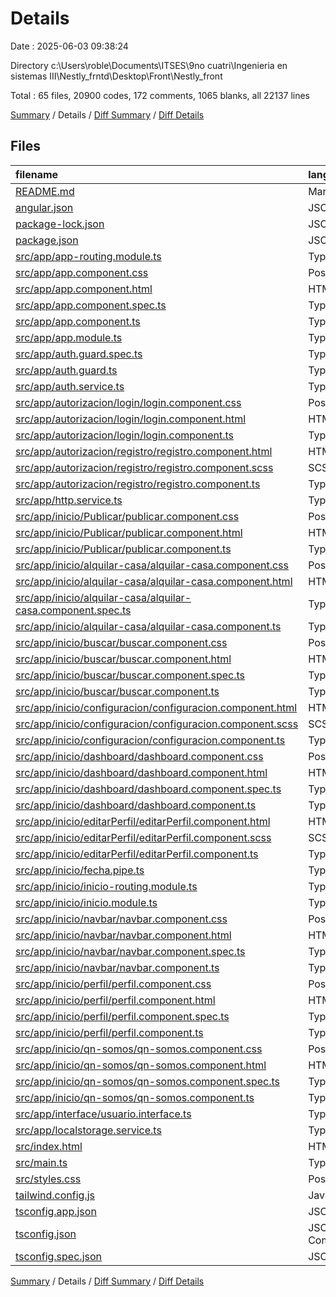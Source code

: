 # Details

Date : 2025-06-03 09:38:24

Directory c:\\Users\\roble\\Documents\\ITSES\\9no cuatri\\Ingenieria en sistemas III\\Nestly_frntd\\Desktop\\Front\\Nestly_front

Total : 65 files,  20900 codes, 172 comments, 1065 blanks, all 22137 lines

[Summary](results.md) / Details / [Diff Summary](diff.md) / [Diff Details](diff-details.md)

## Files
| filename | language | code | comment | blank | total |
| :--- | :--- | ---: | ---: | ---: | ---: |
| [README.md](/README.md) | Markdown | 14 | 0 | 14 | 28 |
| [angular.json](/angular.json) | JSON | 116 | 0 | 1 | 117 |
| [package-lock.json](/package-lock.json) | JSON | 14,744 | 0 | 1 | 14,745 |
| [package.json](/package.json) | JSON | 47 | 0 | 1 | 48 |
| [src/app/app-routing.module.ts](/src/app/app-routing.module.ts) | TypeScript | 34 | 0 | 2 | 36 |
| [src/app/app.component.css](/src/app/app.component.css) | PostCSS | 74 | 8 | 14 | 96 |
| [src/app/app.component.html](/src/app/app.component.html) | HTML | 3 | 1 | 1 | 5 |
| [src/app/app.component.spec.ts](/src/app/app.component.spec.ts) | TypeScript | 31 | 0 | 5 | 36 |
| [src/app/app.component.ts](/src/app/app.component.ts) | TypeScript | 9 | 0 | 2 | 11 |
| [src/app/app.module.ts](/src/app/app.module.ts) | TypeScript | 42 | 0 | 2 | 44 |
| [src/app/auth.guard.spec.ts](/src/app/auth.guard.spec.ts) | TypeScript | 13 | 0 | 5 | 18 |
| [src/app/auth.guard.ts](/src/app/auth.guard.ts) | TypeScript | 0 | 0 | 1 | 1 |
| [src/app/auth.service.ts](/src/app/auth.service.ts) | TypeScript | 27 | 0 | 8 | 35 |
| [src/app/autorizacion/login/login.component.css](/src/app/autorizacion/login/login.component.css) | PostCSS | 179 | 6 | 26 | 211 |
| [src/app/autorizacion/login/login.component.html](/src/app/autorizacion/login/login.component.html) | HTML | 78 | 7 | 8 | 93 |
| [src/app/autorizacion/login/login.component.ts](/src/app/autorizacion/login/login.component.ts) | TypeScript | 91 | 2 | 13 | 106 |
| [src/app/autorizacion/registro/registro.component.html](/src/app/autorizacion/registro/registro.component.html) | HTML | 164 | 10 | 12 | 186 |
| [src/app/autorizacion/registro/registro.component.scss](/src/app/autorizacion/registro/registro.component.scss) | SCSS | 226 | 2 | 37 | 265 |
| [src/app/autorizacion/registro/registro.component.ts](/src/app/autorizacion/registro/registro.component.ts) | TypeScript | 107 | 0 | 13 | 120 |
| [src/app/http.service.ts](/src/app/http.service.ts) | TypeScript | 52 | 8 | 12 | 72 |
| [src/app/inicio/Publicar/publicar.component.css](/src/app/inicio/Publicar/publicar.component.css) | PostCSS | 162 | 6 | 30 | 198 |
| [src/app/inicio/Publicar/publicar.component.html](/src/app/inicio/Publicar/publicar.component.html) | HTML | 198 | 14 | 14 | 226 |
| [src/app/inicio/Publicar/publicar.component.ts](/src/app/inicio/Publicar/publicar.component.ts) | TypeScript | 170 | 5 | 23 | 198 |
| [src/app/inicio/alquilar-casa/alquilar-casa.component.css](/src/app/inicio/alquilar-casa/alquilar-casa.component.css) | PostCSS | 217 | 2 | 82 | 301 |
| [src/app/inicio/alquilar-casa/alquilar-casa.component.html](/src/app/inicio/alquilar-casa/alquilar-casa.component.html) | HTML | 58 | 0 | 43 | 101 |
| [src/app/inicio/alquilar-casa/alquilar-casa.component.spec.ts](/src/app/inicio/alquilar-casa/alquilar-casa.component.spec.ts) | TypeScript | 18 | 0 | 6 | 24 |
| [src/app/inicio/alquilar-casa/alquilar-casa.component.ts](/src/app/inicio/alquilar-casa/alquilar-casa.component.ts) | TypeScript | 8 | 0 | 3 | 11 |
| [src/app/inicio/buscar/buscar.component.css](/src/app/inicio/buscar/buscar.component.css) | PostCSS | 0 | 0 | 1 | 1 |
| [src/app/inicio/buscar/buscar.component.html](/src/app/inicio/buscar/buscar.component.html) | HTML | 1 | 0 | 1 | 2 |
| [src/app/inicio/buscar/buscar.component.spec.ts](/src/app/inicio/buscar/buscar.component.spec.ts) | TypeScript | 18 | 0 | 6 | 24 |
| [src/app/inicio/buscar/buscar.component.ts](/src/app/inicio/buscar/buscar.component.ts) | TypeScript | 8 | 0 | 3 | 11 |
| [src/app/inicio/configuracion/configuracion.component.html](/src/app/inicio/configuracion/configuracion.component.html) | HTML | 85 | 3 | 9 | 97 |
| [src/app/inicio/configuracion/configuracion.component.scss](/src/app/inicio/configuracion/configuracion.component.scss) | SCSS | 373 | 4 | 61 | 438 |
| [src/app/inicio/configuracion/configuracion.component.ts](/src/app/inicio/configuracion/configuracion.component.ts) | TypeScript | 24 | 0 | 5 | 29 |
| [src/app/inicio/dashboard/dashboard.component.css](/src/app/inicio/dashboard/dashboard.component.css) | PostCSS | 462 | 11 | 89 | 562 |
| [src/app/inicio/dashboard/dashboard.component.html](/src/app/inicio/dashboard/dashboard.component.html) | HTML | 181 | 9 | 17 | 207 |
| [src/app/inicio/dashboard/dashboard.component.spec.ts](/src/app/inicio/dashboard/dashboard.component.spec.ts) | TypeScript | 18 | 0 | 6 | 24 |
| [src/app/inicio/dashboard/dashboard.component.ts](/src/app/inicio/dashboard/dashboard.component.ts) | TypeScript | 21 | 0 | 7 | 28 |
| [src/app/inicio/editarPerfil/editarPerfil.component.html](/src/app/inicio/editarPerfil/editarPerfil.component.html) | HTML | 168 | 7 | 16 | 191 |
| [src/app/inicio/editarPerfil/editarPerfil.component.scss](/src/app/inicio/editarPerfil/editarPerfil.component.scss) | SCSS | 426 | 10 | 85 | 521 |
| [src/app/inicio/editarPerfil/editarPerfil.component.ts](/src/app/inicio/editarPerfil/editarPerfil.component.ts) | TypeScript | 94 | 2 | 14 | 110 |
| [src/app/inicio/fecha.pipe.ts](/src/app/inicio/fecha.pipe.ts) | TypeScript | 9 | 0 | 1 | 10 |
| [src/app/inicio/inicio-routing.module.ts](/src/app/inicio/inicio-routing.module.ts) | TypeScript | 34 | 1 | 3 | 38 |
| [src/app/inicio/inicio.module.ts](/src/app/inicio/inicio.module.ts) | TypeScript | 14 | 0 | 5 | 19 |
| [src/app/inicio/navbar/navbar.component.css](/src/app/inicio/navbar/navbar.component.css) | PostCSS | 192 | 9 | 35 | 236 |
| [src/app/inicio/navbar/navbar.component.html](/src/app/inicio/navbar/navbar.component.html) | HTML | 39 | 0 | 23 | 62 |
| [src/app/inicio/navbar/navbar.component.spec.ts](/src/app/inicio/navbar/navbar.component.spec.ts) | TypeScript | 18 | 0 | 6 | 24 |
| [src/app/inicio/navbar/navbar.component.ts](/src/app/inicio/navbar/navbar.component.ts) | TypeScript | 60 | 2 | 22 | 84 |
| [src/app/inicio/perfil/perfil.component.css](/src/app/inicio/perfil/perfil.component.css) | PostCSS | 577 | 5 | 96 | 678 |
| [src/app/inicio/perfil/perfil.component.html](/src/app/inicio/perfil/perfil.component.html) | HTML | 250 | 11 | 19 | 280 |
| [src/app/inicio/perfil/perfil.component.spec.ts](/src/app/inicio/perfil/perfil.component.spec.ts) | TypeScript | 18 | 0 | 6 | 24 |
| [src/app/inicio/perfil/perfil.component.ts](/src/app/inicio/perfil/perfil.component.ts) | TypeScript | 82 | 1 | 12 | 95 |
| [src/app/inicio/qn-somos/qn-somos.component.css](/src/app/inicio/qn-somos/qn-somos.component.css) | PostCSS | 515 | 13 | 101 | 629 |
| [src/app/inicio/qn-somos/qn-somos.component.html](/src/app/inicio/qn-somos/qn-somos.component.html) | HTML | 167 | 5 | 8 | 180 |
| [src/app/inicio/qn-somos/qn-somos.component.spec.ts](/src/app/inicio/qn-somos/qn-somos.component.spec.ts) | TypeScript | 18 | 0 | 6 | 24 |
| [src/app/inicio/qn-somos/qn-somos.component.ts](/src/app/inicio/qn-somos/qn-somos.component.ts) | TypeScript | 16 | 0 | 6 | 22 |
| [src/app/interface/usuario.interface.ts](/src/app/interface/usuario.interface.ts) | TypeScript | 0 | 0 | 3 | 3 |
| [src/app/localstorage.service.ts](/src/app/localstorage.service.ts) | TypeScript | 32 | 0 | 5 | 37 |
| [src/index.html](/src/index.html) | HTML | 15 | 0 | 1 | 16 |
| [src/main.ts](/src/main.ts) | TypeScript | 6 | 0 | 3 | 9 |
| [src/styles.css](/src/styles.css) | PostCSS | 9 | 1 | 2 | 12 |
| [tailwind.config.js](/tailwind.config.js) | JavaScript | 11 | 1 | 0 | 12 |
| [tsconfig.app.json](/tsconfig.app.json) | JSON | 13 | 2 | 1 | 16 |
| [tsconfig.json](/tsconfig.json) | JSON with Comments | 31 | 2 | 1 | 34 |
| [tsconfig.spec.json](/tsconfig.spec.json) | JSON | 13 | 2 | 1 | 16 |

[Summary](results.md) / Details / [Diff Summary](diff.md) / [Diff Details](diff-details.md)